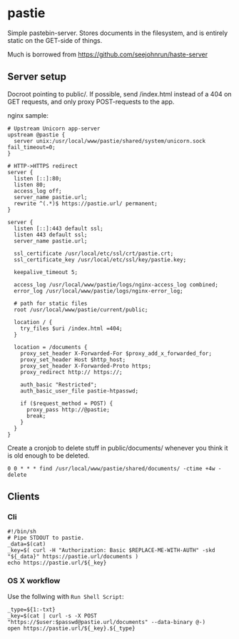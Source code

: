 # pastie

Simple pastebin-server. Stores documents in the filesystem, and is entirely
static on the GET-side of things.

Much is borrowed from https://github.com/seejohnrun/haste-server


## Server setup

Docroot pointing to public/. If possible, send /index.html instead of a 404 on
GET requests, and only proxy POST-requests to the app.

nginx sample:

    # Upstream Unicorn app-server
    upstream @pastie {
      server unix:/usr/local/www/pastie/shared/system/unicorn.sock fail_timeout=0;
    }

    # HTTP->HTTPS redirect
    server {
      listen [::]:80;
      listen 80;
      access_log off;
      server_name pastie.url;
      rewrite ^(.*)$ https://pastie.url/ permanent;
    }

    server {
      listen [::]:443 default ssl;
      listen 443 default ssl;
      server_name pastie.url;

      ssl_certificate /usr/local/etc/ssl/crt/pastie.crt;
      ssl_certificate_key /usr/local/etc/ssl/key/pastie.key;

      keepalive_timeout 5;

      access_log /usr/local/www/pastie/logs/nginx-access_log combined;
      error_log /usr/local/www/pastie/logs/nginx-error_log;

      # path for static files
      root /usr/local/www/pastie/current/public;

      location / {
        try_files $uri /index.html =404;
      }

      location = /documents {
        proxy_set_header X-Forwarded-For $proxy_add_x_forwarded_for;
        proxy_set_header Host $http_host;
        proxy_set_header X-Forwarded-Proto https;
        proxy_redirect http:// https://;

        auth_basic "Restricted";
        auth_basic_user_file pastie-htpasswd;

        if ($request_method = POST) {
          proxy_pass http://@pastie;
          break;
        }
      }
    }

Create a cronjob to delete stuff in public/documents/ whenever you think it is
old enough to be deleted.

    0 0 * * * find /usr/local/www/pastie/shared/documents/ -ctime +4w -delete

## Clients

### Cli

    #!/bin/sh
    # Pipe STDOUT to pastie.
    _data=$(cat)
    _key=$( curl -H "Authorization: Basic $REPLACE-ME-WITH-AUTH" -skd "${_data}" https://pastie.url/documents )
    echo https://pastie.url/${_key}

### OS X workflow
    
Use the follwing with `Run Shell Script`:

    _type=${1:-txt}
    _key=$(cat | curl -s -X POST "https://$user:$passwd@pastie.url/documents" --data-binary @-)
    open https://pastie.url/${_key}.${_type}
